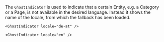 The `GhostIndicator` is used to indicate that a certain Entity, e.g. a Category or a Page, is not available in the
desired language. Instead it shows the name of the locale, from which the fallback has been loaded.

```
<GhostIndicator locale="de-at" />
```

```
<GhostIndicator locale="en" />
```
